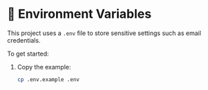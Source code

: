 # 🔐 Environment Variables

This project uses a `.env` file to store sensitive settings such as email credentials.

To get started:

1. Copy the example:

   ```bash
   cp .env.example .env
